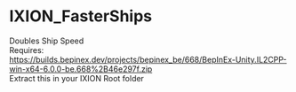 # IXION_FasterShips
Doubles Ship Speed<BR>
Requires: <BR>
https://builds.bepinex.dev/projects/bepinex_be/668/BepInEx-Unity.IL2CPP-win-x64-6.0.0-be.668%2B46e297f.zip<BR>
Extract this in your IXION Root folder
